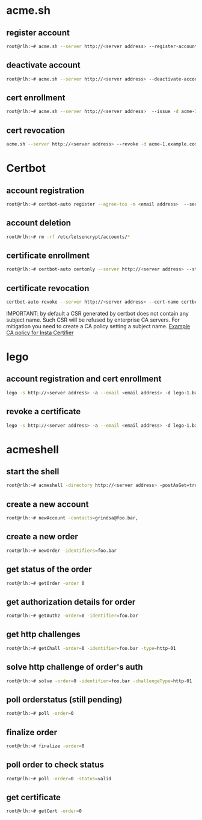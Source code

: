 <!-- markdownlint-disable  MD013 -->
# acme.sh

## register account

```bash
root@rlh:~# acme.sh --server http://<server address> --register-account --accountemail <email address> --debug 2 --output-insecure
```

## deactivate account

```bash
root@rlh:~# acme.sh --server http://<server address> --deactivate-account --debug 2 --output-insecure
```

## cert enrollment

```bash
root@rlh:~# acme.sh --server http://<server address>  --issue -d acme-1.example.com -d acme-2.example.com --standalone --debug 2 --output-insecure --force
```

## cert revocation

```bash
acme.sh --server http://<server address> --revoke -d acme-1.example.com -d acme-2.example.com --debug 2 --output-insecure
```

# Certbot

## account registration

```bash
root@rlh:~# certbot-auto register --agree-tos -m <email address>  --server http://<server address> --no-eff-email
```

## account deletion

```bash
root@rlh:~# rm -rf /etc/letsencrypt/accounts/*
```

## certificate enrollment

```bash
root@rlh:~# certbot-auto certonly --server http://<server address> --standalone --preferred-challenges http -d certbot-1.example.com -d certbot-2.example.com --cert-name certbot-test
```

## certificate revocation

```bash
certbot-auto revoke --server http://<server address> --cert-name certbot-test
```

IMPORTANT: by default a CSR generated by certbot does not contain any subject name. Such CSR will be refused by enterprise CA servers. For mitigation you need to create a CA policy setting a subject name.
[Example CA policy for Insta Certifier](certifier.md)

# lego

## account registration and cert enrollment

```bash
lego -s http://<server address> -a --email <email address> -d lego-1.bar.local -d lego-2.bar.local --http run
```

## revoke a certificate

```bash
lego -s http://<server address> -a --email <email address> -d lego-1.bar.local revoke
```

# acmeshell

## start the shell

```bash
root@rlh:~# acmeshell -directory http://<server address> -postAsGet=true
```

## create a new account

```bash
root@rlh:~# newAccount -contacts=grindsa@foo.bar,
```

## create a new order

```bash
root@rlh:~# newOrder -identifiers=foo.bar
```

## get status of the order

```bash
root@rlh:~# getOrder -order 0
```

## get authorization details for order

```bash
root@rlh:~# getAuthz -order=0 -identifier=foo.bar
```

## get http challenges

```bash
root@rlh:~# getChall -order=0 -identifier=foo.bar -type=http-01
```

## solve http challenge of order's auth

```bash
root@rlh:~# solve -order=0 -identifier=foo.bar -challengeType=http-01
```

## poll orderstatus (still pending)

```bash
root@rlh:~# poll -order=0
```

## finalize order

```bash
root@rlh:~# finalize -order=0
```

## poll order to check status

```bash
root@rlh:~# poll -order=0 -status=valid
```

## get certificate

```bash
root@rlh:~# getCert -order=0
```
